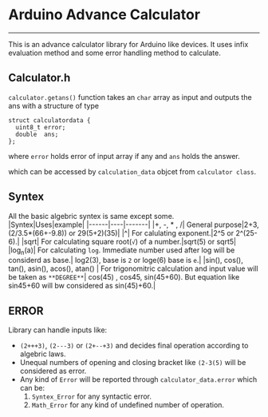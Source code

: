 # Arduino Advance Calculator
***
This is an advance calculator library for Arduino like devices. It uses infix evaluation method and some error handling method to calculate.
## Calculator.h
 `calculator.getans()` function takes an `char` array as input and outputs the ans with a structure of type

```
struct calculatordata {
  uint8_t error;
  double  ans;
};
```
where `error` holds error of input array if any and `ans`  holds the answer.

which can be accessed by `calculation_data` objcet from `calculator class`.


## Syntex
  All the basic algebric syntex is same except some.<br/>
  |Syntex|Uses|example|
  |------|----|-------|
  |+, -, * , /| General purpose|2+3, (2/3.5*(66+-9.8)) or 29(5+2)(35)|
  |^| For calulating exponent.|2^5 or 2^(25-6).|
  |sqrt| For calculating square root(`√`) of a number.|sqrt(5) or sqrt5|
  |log<sub>n</sub>(a)| For calculating `log`. Immediate number used after log will be considerd as base.| log2(3), base is `2` or loge(6) base is `e`.|
  |sin(), cos(), tan(), asin(), acos(), atan() | For trigonomitric calculation and input value will be taken as `**DEGREE**`| cos(45) , cos45, sin(45+60). But equation like sin45+60 will bw considered as sin(45)+60.|  


  ## ERROR
  Library can handle inputs like:
  * `(2+++3)`, `(2---3)` or `(2+--+3)` and decides final operation according to algebric laws.
  * Unequal numbers of opening and closing bracket like `(2-3(5)` will be considered as error.
  * Any kind of `Error` will be reported through `calculator_data.error` which can be:
    1. `Syntex_Error` for any syntactic error.
    2. `Math_Error` for any kind of undefined number of operation.
